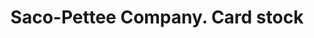 ---
doi: 10.7916/D8K08GFZ
date_other: '1910'
date_other_textual: 1910-1919
form: printed ephemera
genre:
- Card stock
name:
- Saco-Pettee Company
object_in_context_url: https://biggert.cul.columbia.edu/items/view/ave_biggert_01766
subject_hierarchical_geographic:
- Biddeford, Maine, United States
subject_name:
- Saco-Pettee Company
title: Saco-Pettee Company. Card stock
sort_title: Saco-Pettee Company. Card stock
call_number: ave_biggert_01766
coordinates:
- 43.47416666666667,-70.44611111111111
pid: ave_biggert_01766
identifiers: ave_biggert_01766
permalink: /biggert/ave_biggert_01766/
layout: iiif-image-page
---